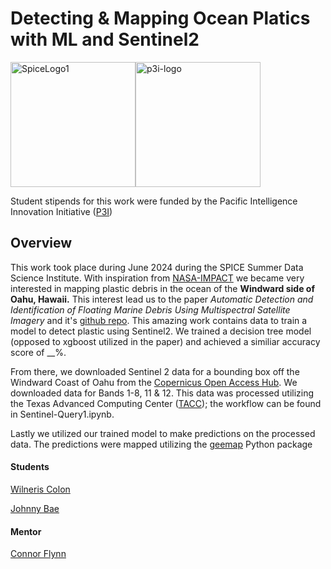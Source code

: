 # Detecting & Mapping Ocean Platics with ML and Sentinel2

<div style="display: flex; flex-direction: row;">
    <img src="https://github.com/NSF-ALL-SPICE-Alliance/marine-debris-ML/assets/76076246/1521c60c-e40c-4b39-84ae-8feab2e8c91b" alt="SpiceLogo1" width="200"/>
    <img src="https://github.com/NSF-ALL-SPICE-Alliance/marine-debris-ML/assets/76076246/6b7b2573-7fb7-4d1e-bd82-6ee3bc99c6c1" alt="p3i-logo" width="200"/>
</div>

Student stipends for this work were funded by the Pacific Intelligence Innovation Initiative ([P3I](https://hawaiip3i.org/))



## Overview 

This work took place during June 2024 during the SPICE Summer Data Science Institute. With inspiration from [NASA-IMPACT](https://github.com/NASA-IMPACT/marine_debris_ML) we became very interested in mapping plastic debris in the ocean of the **Windward side of Oahu, Hawaii.** This interest lead us to the paper *Automatic Detection and Identification of Floating Marine Debris Using Multispectral Satellite Imagery* and it's [github repo](https://github.com/miguelmendesduarte/Floating-Marine-Debris-Data). This amazing work contains data to train a model to detect plastic using Sentinel2. We trained a decision tree model (opposed to xgboost utilized in the paper) and achieved a similiar accuracy score of __%. 

From there, we downloaded Sentinel 2 data for a bounding box off the Windward Coast of Oahu from the [Copernicus Open Access Hub](https://dataspace.copernicus.eu/). We downloaded data for Bands 1-8, 11 & 12. This data was processed utilizing the Texas Advanced Computing Center ([TACC](https://tacc.utexas.edu/)); the workflow can be found in Sentinel-Query1.ipynb. 

Lastly we utilized our trained model to make predictions on the processed data. The predictions were mapped utilizing the [geemap](https://geemap.org/) Python package


#### Students 

[Wilneris Colon ](https://github.com/wcarri)

[Johnny Bae](https://github.com/9un-Bae)

#### Mentor 

[Connor Flynn](https://github.com/ConnorFlynn)




